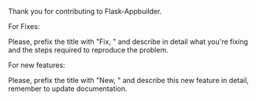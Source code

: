 
Thank you for contributing to Flask-Appbuilder. 

For Fixes:

Please, prefix the title with "Fix, " and describe in detail what you're fixing and the steps required to reproduce the problem.

For new features:

Please, prefix the title with "New, " and describe this new feature in detail, remember to update documentation.

